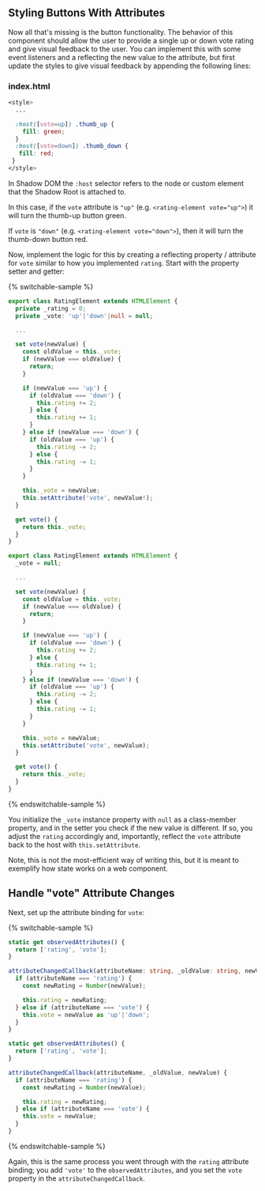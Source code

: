 ## Styling Buttons With Attributes

Now all that's missing is the button functionality. The behavior of this component should allow the user to provide a single up or down vote rating and give visual feedback to the user. You can implement this with some event listeners and a reflecting the new value to the attribute, but first update the styles to give visual feedback by appending the following lines:

### index.html

```css
<style>
  ...

  :host([vote=up]) .thumb_up {
    fill: green;
  }
  :host([vote=down]) .thumb_down {
   fill: red;
 }
</style>
```

In Shadow DOM the `:host` selector refers to the node or custom element that the Shadow Root is attached to.

In this case, if the `vote` attribute is `"up"` (e.g. `<rating-element vote="up">`) it will turn the thumb-up button green.

If `vote` is `"down"` (e.g. `<rating-element vote="down">`), then it will turn the thumb-down button red.

Now, implement the logic for this by creating a reflecting property / attribute for `vote` similar to how you implemented `rating`. Start with the property setter and getter:

{% switchable-sample %}

```ts
export class RatingElement extends HTMLElement {
  private _rating = 0;
  private _vote: 'up'|'down'|null = null;

  ...

  set vote(newValue) {
    const oldValue = this._vote;
    if (newValue === oldValue) {
      return;
    }

    if (newValue === 'up') {
      if (oldValue === 'down') {
        this.rating += 2;
      } else {
        this.rating += 1;
      }
    } else if (newValue === 'down') {
      if (oldValue === 'up') {
        this.rating -= 2;
      } else {
        this.rating -= 1;
      }
    }

    this._vote = newValue;
    this.setAttribute('vote', newValue!);
  }

  get vote() {
    return this._vote;
  }
}
```

```js
export class RatingElement extends HTMLElement {
  _vote = null;

  ...

  set vote(newValue) {
    const oldValue = this._vote;
    if (newValue === oldValue) {
      return;
    }

    if (newValue === 'up') {
      if (oldValue === 'down') {
        this.rating += 2;
      } else {
        this.rating += 1;
      }
    } else if (newValue === 'down') {
      if (oldValue === 'up') {
        this.rating -= 2;
      } else {
        this.rating -= 1;
      }
    }

    this._vote = newValue;
    this.setAttribute('vote', newValue);
  }

  get vote() {
    return this._vote;
  }
}
```

{% endswitchable-sample %}

You initialize the `_vote` instance property with `null` as a class-member property, and in the setter you check if the new value is different. If so, you adjust the `rating` accordingly and, importantly, reflect the `vote` attribute back to the host with `this.setAttribute`.

<aside class="warning">
Note, this is not the most-efficient way of writing this, but it is meant to exemplify how state works on a web component.
</aside>

## Handle "vote" Attribute Changes

Next, set up the attribute binding for `vote`:

{% switchable-sample %}

```ts
static get observedAttributes() {
  return ['rating', 'vote'];
}

attributeChangedCallback(attributeName: string, _oldValue: string, newValue: string) {
  if (attributeName === 'rating') {
    const newRating = Number(newValue);

    this.rating = newRating;
  } else if (attributeName === 'vote') {
    this.vote = newValue as 'up'|'down';
  }
}
```

```js
static get observedAttributes() {
  return ['rating', 'vote'];
}

attributeChangedCallback(attributeName, _oldValue, newValue) {
  if (attributeName === 'rating') {
    const newRating = Number(newValue);

    this.rating = newRating;
  } else if (attributeName === 'vote') {
    this.vote = newValue;
  }
}
```

{% endswitchable-sample %}

Again, this is the same process you went through with the `rating` attribute binding; you add `'vote'` to the `observedAttributes`, and you set the `vote` property in the `attributeChangedCallback`.
